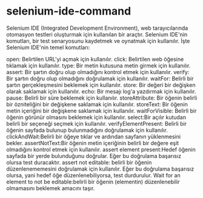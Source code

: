 # selenium-ide-command
Selenium IDE (Integrated Development Environment), web tarayıcılarında otomasyon testleri oluşturmak için kullanılan bir araçtır. Selenium IDE'nin komutları, bir test senaryosunu kaydetmek ve oynatmak için kullanılır. İşte Selenium IDE'nin temel komutları:

open: Belirtilen URL'yi açmak için kullanılır.
click: Belirtilen web öğesine tıklamak için kullanılır.
type: Bir metin kutusuna metin girmek için kullanılır.
assert: Bir şartın doğru olup olmadığını kontrol etmek için kullanılır.
verify: Bir şartın doğru olup olmadığını doğrulamak için kullanılır.
waitFor: Belirli bir şartın gerçekleşmesini beklemek için kullanılır.
store: Bir değeri bir değişken olarak saklamak için kullanılır.
echo: Bir mesajı log'a yazdırmak için kullanılır.
pause: Belirli bir süre beklemek için kullanılır.
storeAttribute: Bir öğenin belirli bir özniteliğini bir değişkene saklamak için kullanılır.
storeText: Bir öğenin metin içeriğini bir değişkene saklamak için kullanılır.
waitForVisible: Belirli bir öğenin görünür olmasını beklemek için kullanılır.
select:Bir açılır kutudan belirli bir seçeneği seçmek için kullanılır.
verifyElementPresent: Belirli bir öğenin sayfada bulunup bulunmadığını doğrulamak için kullanılır.
clickAndWait:Belirli bir öğeye tıklar ve ardından sayfanın yüklenmesini bekler.
assertNotText:Bir öğenin metin içeriğinin belirli bir değere eşit olmadığını kontrol etmek için kullanılır.
assert element present:Hedef öğenin sayfada bir yerde bulunduğunu doğrular. Eğer bu doğrulama başarısız olursa test duracaktır.
assert not editable: belirli bir öğenin düzenlenememesini doğrulamak için kullanılır. Eğer bu doğrulama başarısız olursa, yani hedef öğe düzenlenebiliyorsa, test durdurulur.
Wait for an element to not be editable:belirli bir öğenin (elementin) düzenlenebilir olmamasını beklemek amacını taşır.
